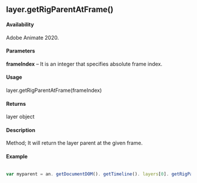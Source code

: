 ## layer.getRigParentAtFrame()

#### Availability

Adobe Animate 2020.

#### Parameters

**frameIndex** – It is an integer that specifies absolute frame index.

#### Usage

layer.getRigParentAtFrame(frameIndex) 

#### Returns

layer object

#### Description

Method; It will return the layer parent at the given frame.

#### Example

```javascript

var myparent = an. getDocumentDOM(). getTimeline(). layers[0]. getRigParentAtFrame (0);

```